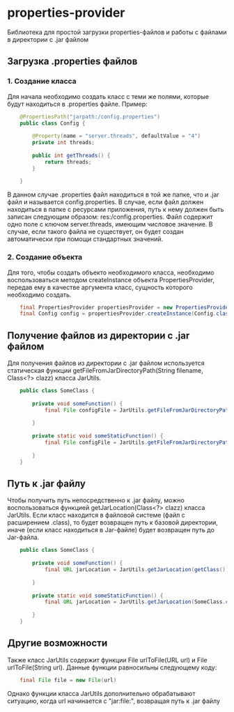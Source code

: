 # properties-provider
Библиотека для простой загрузки properties-файлов и работы с файлами в директории с .jar файлом

## Загрузка .properties файлов
### 1. Создание класса
Для начала необходимо создать класс с теми же полями, которые будут находиться в .properties файле. Пример:
```java
    @PropertiesPath("jarpath:/config.properties")
    public class Config {
        
        @Property(name = "server.threads", defaultValue = "4")
        private int threads;
        
        public int getThreads() {
            return threads;
        }
        
    }
```
В данном случае .properties файл находиться в той же папке, что и .jar файл и называется config.properties. В случае, если файл должен находиться в папке с ресурсами приложения, путь к нему должен быть записан следующим образом: res:/config.properties. Файл содержит одно поле с ключом server.threads, имеющим числовое значение.
В случае, если такого файла не существует, он будет создан автоматически при помощи стандартных значений.

### 2. Создание объекта
Для того, чтобы создать объекто необходимого класса, необходимо воспользоваться методом createInstance объекта PropertiesProvider, передав ему в качестве аргумента класс, сущность которого необходимо создать.
```java
    final PropertiesProvider propertiesProvider = new PropertiesProvider();
    final Config config = propertiesProvider.createInstance(Config.class);
```

## Получение файлов из директории с .jar файлом
Для получения файлов из директории с .jar файлом используется статическая функции getFileFromJarDirectoryPath(String filename, Class<?> clazz) класса JarUtils.
```java
    public class SomeClass {
    
        private void someFunction() {
            final File configFile = JarUtils.getFileFromJarDirectoryPath("config.properties", getClass());
            
        }
    
        private static void someStaticFunction() {
            final File configFile = JarUtils.getFileFromJarDirectoryPath("config.properties", SomeClass.class);
            
        }
    }
```

## Путь к .jar файлу
Чтобы получить путь непосредственно к .jar файлу, можно воспользоваться функцией getJarLocation(Class<?> clazz) класса JarUtils. Если класс находится в файловой системе (файл с расширением .class), то будет возвращен путь к базовой директории, иначе (если класс находиться в Jar-файле) будет возвращен путь до Jar-файла.
```java
    public class SomeClass {
    
        private void someFunction() {
            final URL jarLocation = JarUtils.getJarLocation(getClass());
            
        }
    
        private static void someStaticFunction() {
            final URL jarLocation = JarUtils.getJarLocation(SomeClass.class);
            
        }
    }
```

## Другие возможности
Также класс JarUtils содержит функции File urlToFile(URL url) и File urlToFile(String url). Данные функции равносильны следующему коду:
```java
    final File file = new File(url)
```
Однако функции класса JarUtils дополнительно обрабатывают ситуацию, когда url начинается с "jar:file:", возвращая путь к .jar файлу
